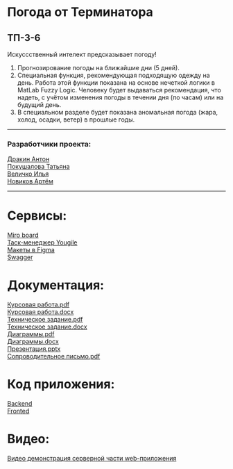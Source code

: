 # Погода от Терминатора
## ТП-3-6
Искуссственный интелект предсказывает погоду!
1) Прогнозирование погоды на ближайшие дни (5 дней).
2) Специальная функция, рекомендующая подходящую одежду на день. Работа этой функции показана на основе нечеткой логики в MatLab Fuzzy Logic. Человеку будет выдаваться рекомендация, что надеть, с учётом изменения погоды в течении дня (по часам) или на будущий день.
3) В специальном разделе будет показана аномальная погода (жара, холод, осадки, ветер) в прошлые годы.  

---
### Разработчики проекта:  
[Дракин Антон](https://github.com/DrakonAdm)  
[Покушалова Татьяна](https://github.com/Tatyana0908)  
[Величко Илья](https://github.com/DragonFelixx)    
[Новиков Артём](https://github.com/suleymaniac)

---

# Сервисы:  
[Miro board](https://miro.com/app/board/uXjVPjUNL7U=/)  
[Таск-менеджер Yougile](https://ru.yougile.com/board/p64wtvbqm5zy)  
[Макеты в Figma](https://www.figma.com/file/66WTdzpRBW6fObyjup7Q2C/WeatherTP?node-id=0%3A1&t=F8ytIwN6wepROoCz-1)  
[Swagger](http://158.160.70.99:30/swagger/)
      
# Документация: 
[Курсовая работа.pdf](https://github.com/DrakonAdm/weatherTP/blob/main/Документация/курсовая%20работа.pdf)  
[Курсовая работа.docx](https://github.com/DrakonAdm/weatherTP/blob/main/Документация/курсовая%20работа.docx)  
[Техническое задание.pdf](https://github.com/DrakonAdm/weatherTP/blob/main/Документация/Техническое%20задание.pdf)  
[Техническое задание.docx](https://github.com/DrakonAdm/weatherTP/blob/main/Документация/Техническое%20задание.docx)  
[Диаграммы.pdf](https://github.com/DrakonAdm/weatherTP/blob/main/Документация/Диаграммы.pdf)  
[Диаграммы.docx](https://github.com/DrakonAdm/weatherTP/blob/main/Документация/Диаграммы.docx)  
[Презентация.pptx](https://github.com/DrakonAdm/weatherTP/blob/main/Документация/Команда%203-6.%20Погода%20от%20Терминатора.pptx)  
[Сопроводительное письмо.pdf](https://github.com/DrakonAdm/weatherTP/blob/main/Документация/Сопроводительное%20письмо.pdf)

# Код приложения:

[Backend](https://github.com/DrakonAdm/weatherTP/tree/main/backend)  
[Fronted](https://github.com/DrakonAdm/weatherTP/tree/main/frontend)  

# Видео:
[Видео демонстрация серверной части web-приложения](https://drive.google.com/file/d/1Ss24YtUy8NkiawfMVtq2UmfWH_GMRuM9/view?usp=sharing)  


